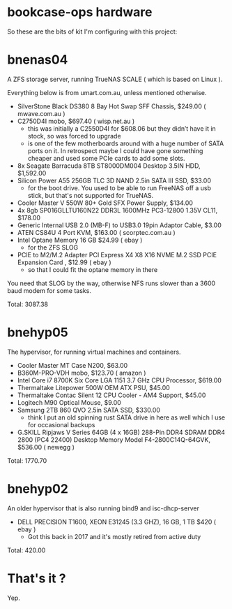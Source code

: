 # bookcase-ops hardware

So these are the bits of kit I'm configuring with this project:

# bnenas04

A ZFS storage server, running TrueNAS SCALE ( which is based on Linux ). 

Everything below is from umart.com.au, unless mentioned otherwise.

* SilverStone Black DS380 8 Bay Hot Swap SFF Chassis, $249.00 ( mwave.com.au )
* C2750D4I mobo, $697.40 ( wisp.net.au )
   * this was initially a C2550D4I for $608.06 but they didn’t have it in stock, so was forced to upgrade
   * is one of the few motherboards around with a huge number of SATA ports on it. In retrospect maybe I could have gone something cheaper and used some PCIe cards to add some slots.
* 8x Seagate Barracuda 8TB ST8000DM004 Desktop 3.5IN HDD, $1,592.00
* Silicon Power A55 256GB TLC 3D NAND 2.5in SATA III SSD, $33.00
   * for the boot drive. You used to be able to run FreeNAS off a usb stick, but that's not supported for TrueNAS.
* Cooler Master V 550W 80+ Gold SFX Power Supply, $134.00
* 4x 8gb SP016GLLTU160N22 DDR3L 1600MHz PC3-12800 1.35V CL11, $178.00
* Generic Internal USB 2.0 (MB-F) to USB3.0 19pin Adaptor Cable, $3.00
* ATEN CS84U 4 Port KVM, $163.00 ( scorptec.com.au )
* Intel Optane Memory 16 GB $24.99 ( ebay )
   * for the ZFS SLOG
* PCIE to M2/M.2 Adapter PCI Express X4 X8 X16 NVME M.2 SSD PCIE Expansion Card , $12.99 ( ebay )
   * so that I could fit the optane memory in there

You need that SLOG by the way, otherwise NFS runs slower than a 3600 baud modem for some tasks.

Total: 3087.38

# bnehyp05

The hypervisor, for running virtual machines and containers. 

* Cooler Master MT Case N200, $63.00
* B360M-PRO-VDH mobo, $123.70 ( amazon )
* Intel Core i7 8700K Six Core LGA 1151 3.7 GHz CPU Processor, $619.00
* Thermaltake Litepower 500W OEM ATX PSU, $45.00
* Thermaltake Contac Silent 12 CPU Cooler - AM4 Support, $45.00
* Logitech M90 Optical Mouse, $9.00
* Samsung 2TB 860 QVO 2.5in SATA SSD, $330.00
   * think I put an old spinning rust SATA drive in here as well which I use for occasional backups 
* G.SKILL Ripjaws V Series 64GB (4 x 16GB) 288-Pin DDR4 SDRAM DDR4 2800 (PC4 22400) Desktop Memory Model F4-2800C14Q-64GVK, $536.00 ( newegg )

Total: 1770.70 

# bnehyp02

An older hypervisor that is also running bind9 and isc-dhcp-server

* DELL PRECISION T1600, XEON E31245 (3.3 GHZ), 16 GB, 1 TB $420 ( ebay )
   * Got this back in 2017 and it's mostly retired from active duty   

Total: 420.00

# That's it ?

Yep.







